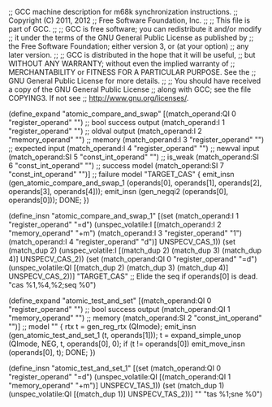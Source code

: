 ;; GCC machine description for m68k synchronization instructions.
;; Copyright (C) 2011, 2012
;; Free Software Foundation, Inc.
;;
;; This file is part of GCC.
;;
;; GCC is free software; you can redistribute it and/or modify
;; it under the terms of the GNU General Public License as published by
;; the Free Software Foundation; either version 3, or (at your option)
;; any later version.
;;
;; GCC is distributed in the hope that it will be useful,
;; but WITHOUT ANY WARRANTY; without even the implied warranty of
;; MERCHANTABILITY or FITNESS FOR A PARTICULAR PURPOSE.  See the
;; GNU General Public License for more details.
;;
;; You should have received a copy of the GNU General Public License
;; along with GCC; see the file COPYING3.  If not see
;; <http://www.gnu.org/licenses/>.


(define_expand "atomic_compare_and_swap<mode>"
  [(match_operand:QI 0 "register_operand" "")		;; bool success output
   (match_operand:I 1 "register_operand" "")		;; oldval output
   (match_operand:I 2 "memory_operand" "")		;; memory
   (match_operand:I 3 "register_operand" "")		;; expected input
   (match_operand:I 4 "register_operand" "")		;; newval input
   (match_operand:SI 5 "const_int_operand" "")		;; is_weak
   (match_operand:SI 6 "const_int_operand" "")		;; success model
   (match_operand:SI 7 "const_int_operand" "")]		;; failure model
  "TARGET_CAS"
{
  emit_insn (gen_atomic_compare_and_swap<mode>_1
	     (operands[0], operands[1], operands[2],
	      operands[3], operands[4]));
  emit_insn (gen_negqi2 (operands[0], operands[0]));
  DONE;
})

(define_insn "atomic_compare_and_swap<mode>_1"
  [(set (match_operand:I 1 "register_operand" "=d")
	(unspec_volatile:I
	  [(match_operand:I 2 "memory_operand" "+m")
	   (match_operand:I 3 "register_operand" "1")
	   (match_operand:I 4 "register_operand" "d")]
	  UNSPECV_CAS_1))
   (set (match_dup 2)
	(unspec_volatile:I
	  [(match_dup 2) (match_dup 3) (match_dup 4)]
	  UNSPECV_CAS_2))
   (set (match_operand:QI 0 "register_operand" "=d")
	(unspec_volatile:QI
	  [(match_dup 2) (match_dup 3) (match_dup 4)]
	  UNSPECV_CAS_2))]
  "TARGET_CAS"
  ;; Elide the seq if operands[0] is dead.
  "cas<sz> %1,%4,%2\;seq %0")

(define_expand "atomic_test_and_set"
  [(match_operand:QI 0 "register_operand" "")		;; bool success output
   (match_operand:QI 1 "memory_operand" "")		;; memory
   (match_operand:SI 2 "const_int_operand" "")]		;; model
  ""
{
  rtx t = gen_reg_rtx (QImode);
  emit_insn (gen_atomic_test_and_set_1 (t, operands[1]));
  t = expand_simple_unop (QImode, NEG, t, operands[0], 0);
  if (t != operands[0])
    emit_move_insn (operands[0], t);
  DONE;
})

(define_insn "atomic_test_and_set_1"
  [(set (match_operand:QI 0 "register_operand" "=d")
	(unspec_volatile:QI
	  [(match_operand:QI 1 "memory_operand" "+m")]
	  UNSPECV_TAS_1))
   (set (match_dup 1)
	(unspec_volatile:QI [(match_dup 1)] UNSPECV_TAS_2))]
  ""
  "tas %1\;sne %0")
